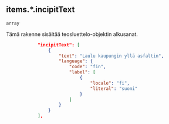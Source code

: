 ## items.\*.incipitText

`array`

Tämä rakenne sisältää teosluettelo-objektin alkusanat.

```JSON
            "incipitText": [
                {
                    "text": "Laulu kaupungin yllä asfaltin",
                    "language": {
                        "code": "fin",
                        "label": [
                            {
                                "locale": "fi",
                                "literal": "suomi"
                            }
                        ]
                    }
                }
            ],
```